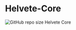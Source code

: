 # Helvete-Core
![GitHub repo size](https://img.shields.io/github/repo-size/Dani-Scopely/Helvete-Core)
Helvete Core 
